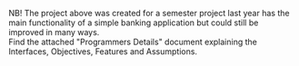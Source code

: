 NB! The project above was created for a semester project last year has the main functionality of a simple banking application but could still be improved in many ways. <br/>
Find the attached "Programmers Details" document explaining the Interfaces, Objectives, Features and Assumptions.
